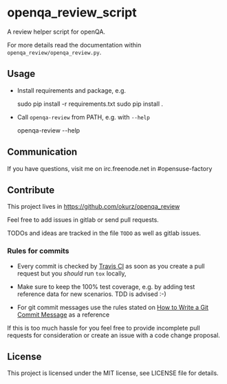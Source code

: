 # openqa_review_script

A review helper script for openQA.

For more details read the documentation within `openqa_review/openqa_review.py`.

## Usage

* Install requirements and package, e.g.

    sudo pip install -r requirements.txt
    sudo pip install .

* Call `openqa-review` from PATH, e.g. with `--help`

    openqa-review --help


## Communication

If you have questions, visit me on irc.freenode.net in #opensuse-factory


## Contribute

This project lives in https://github.com/okurz/openqa_review

Feel free to add issues in gitlab or send pull requests.

TODOs and ideas are tracked in the file `TODO` as well as gitlab issues.

### Rules for commits

* Every commit is checked by [Travis CI](https://travis-ci.org/travis) as soon as
  you create a pull request but you *should* run `tox` locally,

* Make sure to keep the 100% test coverage, e.g. by adding test reference data
  for new scenarios. TDD is advised :-)

* For git commit messages use the rules stated on
  [How to Write a Git Commit Message](http://chris.beams.io/posts/git-commit/) as
  a reference

If this is too much hassle for you feel free to provide incomplete pull
requests for consideration or create an issue with a code change proposal.

## License

This project is licensed under the MIT license, see LICENSE file for details.
